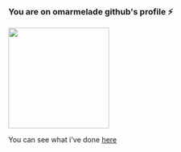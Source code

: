 ### You are on omarmelade github's profile ⚡


<img width="200" src="https://qph.fs.quoracdn.net/main-qimg-3d3bf7629b20f83dd6f2ac91b88286de"/>

You can see what i've done <a href="https://linktr.ee/omarmelade" target="_blank">here</a>

